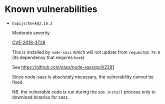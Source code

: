# Known vulnerabilities

- `hapijs/hoek@2.16.3`

  Moderate severity 

  [CVE-2018-3728](https://nvd.nist.gov/vuln/detail/CVE-2018-3728)

  This is installed by `node-sass` which will not update from `request@2.79.0` (its dependency that requires `hoek`)

  See https://github.com/sass/node-sass/pull/2291

  Since node-sass is absolutely necessary, the vulnerability cannot be fixed.

  NB. the vulnerable code is run during the `npm install` process only to download binaries for sass.

